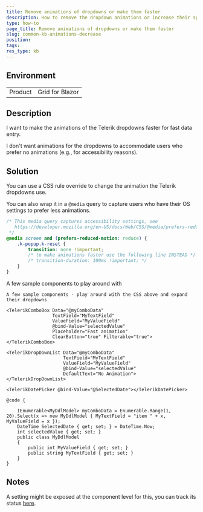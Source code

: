 ```yaml
---
title: Remove animations of dropdowns or make them faster
description: How to remove the dropdown animations or increase their speed
type: how-to
page_title: Remove animations of dropdowns or make them faster
slug: common-kb-animations-decrease
position: 
tags: 
res_type: kb
---
```


## Environment
<table>
	<tbody>
		<tr>
			<td>Product</td>
			<td>Grid for Blazor</td>
		</tr>
	</tbody>
</table>


## Description
I want to make the animations of the Telerik dropdowns faster for fast data entry.

I don't want animations for the dropdowns to accommodate users who prefer no animations (e.g., for accessibility reasons).

## Solution
You can use a CSS rule override to change the animation the Telerik dropdowns use.

You can also wrap it in a `@media` query to capture users who have their OS settings to prefer less animations.

````CSS
/* This media query captures accessibility settings, see 
   https://developer.mozilla.org/en-US/docs/Web/CSS/@media/prefers-reduced-motion#user_preferences
 */
@media screen and (prefers-reduced-motion: reduce) {
    .k-popup.k-reset {
        transition: none !important;
        /* to make animations faster use the following line INSTEAD */
        /* transition-duration: 100ms !important; */
    }
}
````

A few sample components to play around with

````CSHTML
A few sample components - play around with the CSS above and expand their dropdowns

<TelerikComboBox Data="@myComboData"
                 TextField="MyTextField"
                 ValueField="MyValueField"
                 @bind-Value="selectedValue"
                 Placeholder="Fast animation"
                 ClearButton="true" Filterable="true">
</TelerikComboBox>

<TelerikDropDownList Data="@myComboData"
                     TextField="MyTextField"
                     ValueField="MyValueField"
                     @bind-Value="selectedValue"
                     DefaultText="No Animation">
</TelerikDropDownList>

<TelerikDatePicker @bind-Value="@SelectedDate"></TelerikDatePicker>

@code {

    IEnumerable<MyDdlModel> myComboData = Enumerable.Range(1, 20).Select(x => new MyDdlModel { MyTextField = "item " + x, MyValueField = x });
    DateTime SelectedDate { get; set; } = DateTime.Now;
    int selectedValue { get; set; }
    public class MyDdlModel
    {
        public int MyValueField { get; set; }
        public string MyTextField { get; set; }
    }
}
````

## Notes

A setting might be exposed at the component level for this, you can track its status [here](https://feedback.telerik.com/blazor/1469662-way-to-modify-default-values-of-animations-such-as-duration-and-delay-for-a-component-such-as-combobox).